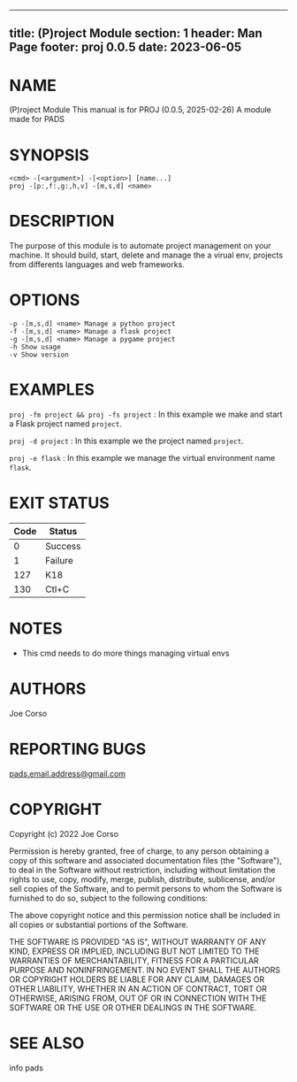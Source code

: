 
---
title: (P)roject Module
section: 1
header: Man Page
footer: proj 0.0.5
date: 2023-06-05
---

# NAME
(P)roject Module This manual is for PROJ (0.0.5, 2025-02-26) A module made for PADS

# SYNOPSIS
    <cmd> -[<argument>] -[<option>] [name...]
    proj -[p:,f:,g:,h,v] -[m,s,d] <name>

# DESCRIPTION
The purpose of this module is to automate project management on your machine.
It should build, start, delete and manage the a virual env, projects from differents languages
and web frameworks.

# OPTIONS
    -p -[m,s,d] <name> Manage a python project
    -f -[m,s,d] <name> Manage a flask project
    -g -[m,s,d] <name> Manage a pygame project
    -h Show usage
    -v Show version

# EXAMPLES
`proj -fm project && proj -fs project`
: In this example we make and start a Flask project named `project`.

`proj -d project`
: In this example we the project named `project`.

`proj -e flask`
: In this example we manage the virtual environment name `flask`.

# EXIT STATUS
|Code|Status|
|-----|-----|
0 | Success
1 | Failure
127 | K18
130 | Ctl+C


# NOTES
- This cmd needs to do more things managing virtual envs

# AUTHORS
Joe Corso

# REPORTING BUGS
pads.email.address@gmail.com

# COPYRIGHT
Copyright (c) 2022 Joe Corso

Permission is hereby granted, free of charge, to any person obtaining a
copy of this software and associated documentation files (the
"Software"), to deal in the Software without restriction, including
without limitation the rights to use, copy, modify, merge, publish,
distribute, sublicense, and/or sell copies of the Software, and to
permit persons to whom the Software is furnished to do so, subject to
the following conditions:

The above copyright notice and this permission notice shall be included
in all copies or substantial portions of the Software.

THE SOFTWARE IS PROVIDED "AS IS", WITHOUT WARRANTY OF ANY KIND, EXPRESS
OR IMPLIED, INCLUDING BUT NOT LIMITED TO THE WARRANTIES OF
MERCHANTABILITY, FITNESS FOR A PARTICULAR PURPOSE AND NONINFRINGEMENT.
IN NO EVENT SHALL THE AUTHORS OR COPYRIGHT HOLDERS BE LIABLE FOR ANY
CLAIM, DAMAGES OR OTHER LIABILITY, WHETHER IN AN ACTION OF CONTRACT,
TORT OR OTHERWISE, ARISING FROM, OUT OF OR IN CONNECTION WITH THE
SOFTWARE OR THE USE OR OTHER DEALINGS IN THE SOFTWARE.

# SEE ALSO
info pads
